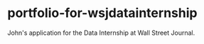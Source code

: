 # portfolio-for-wsjdatainternship
John's application for the Data Internship at Wall Street Journal.
